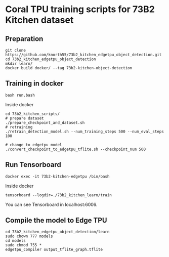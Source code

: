 # Coral TPU training scripts for 73B2 Kitchen dataset

## Preparation

```
git clone https://github.com/knorth55/73b2_kitchen_edgetpu_object_detection.git
cd 73b2_kitchen_edgetpu_object_detection
mkdir learn/
docker build docker/ --tag 73b2-kitchen-object-detection
```

## Training in docker

```
bash run.bash
```

Inside docker

```
cd 73b2_kitchen_scripts/
# prepare dataset
./prepare_checkpoint_and_dataset.sh
# retraining
./retrain_detection_model.sh --num_training_steps 500 --num_eval_steps 100

# change to edgetpu model
./convert_checkpoint_to_edgetpu_tflite.sh --checkpoint_num 500
```

## Run Tensorboard

```
docker exec -it 73b2-kitchen-edgetpu /bin/bash
```

Inside docker

```
tensorboard --logdir=./73b2_kitchen_learn/train
```

You can see Tensorboard in localhost:6006.

## Compile the model to Edge TPU

```
cd 73b2_kitchen_edgetpu_object_detection/learn
sudo chown 777 models
cd models
sudo chmod 755 *
edgetpu_compiler output_tflite_graph.tflite
```
